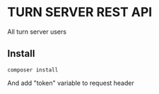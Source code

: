 # TURN SERVER REST API

All turn server users

## Install
`composer install`

And add "token" variable to request header
